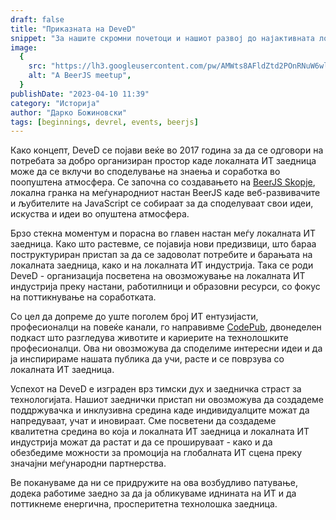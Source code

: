 ```yaml
---
draft: false
title: "Приказната на DeveD"
snippet: "За нашите скромни почетоци и нашиот развој до најактивната локална ИТ организација"
image:
  {
    src: "https://lh3.googleusercontent.com/pw/AMWts8AFldZtd2POnRNuW6wl4I29gQs8VeQY7W6i_AtQUvS0uSWPmxYjck4tGXaUiCgMbtqqsW9fvh2Z7ZO3YZoxqmQT_DJNeF5JWoe-U6h6zzplnkVEYBmM-5yckBKcX1Uv96AOsatKmTyJXiYTwRW6wnnB9g=w1391-h927-s-no?authuser=0",
    alt: "A BeerJS meetup",
  }
publishDate: "2023-04-10 11:39"
category: "Историја"
author: "Дарко Божиновски"
tags: [beginnings, devrel, events, beerjs]
---
```


Како концепт, DeveD се појави веќе во 2017 година за да се одговори на потребата за добро организиран простор каде локалната ИТ заедница може да се вклучи во споделување на знаења и соработка во поопуштена атмосфера. Се започна со создавањето на [BeerJS Skopje](https://beerjs.mk), локална гранка на меѓународниот настан BeerJS каде веб-развивачите и љубителите на JavaScript се собираат за да споделуваат свои идеи, искуства и идеи во опуштена атмосфера.

Брзо стекна моментум и порасна во главен настан меѓу локалната ИТ заедница. Како што растевме, се појавија нови предизвици, што бараа поструктуриран пристап за да се задоволат потребите и барањата на локалната заедница, како и на локалната ИТ индустрија. Така се роди DeveD - организација посветена на овозможување на локалната ИТ индустрија преку настани, работилници и образовни ресурси, со фокус на поттикнување на соработката.

Со цел да допреме до уште поголем број ИТ ентузијасти, професионалци на повеќе канали, го направивме [CodePub](https://codepub.dev), двонеделен подкаст што разгледува животите и кариерите на технолошките професионалци. Ова ни овозможува да споделиме интересни идеи и да ја инспирираме нашата публика да учи, расте и се поврзува со локалната ИТ заедница.

Успехот на DeveD е изграден врз тимски дух и заедничка страст за технологијата. Нашиот заеднички пристап ни овозможува да создадеме поддржувачка и инклузивна средина каде индивидуалците можат да напредуваат, учат и иновираат. Сме посветени да создадеме квалитетна средина во која и локалната ИТ заедница и локалната ИТ индустрија можат да растат и да се прошируваат - како и да обезбедиме можности за промоција на глобалната ИТ сцена преку значајни меѓународни партнерства.

Ве покануваме да ни се придружите на ова возбудливо патување, додека работиме заедно за да ја обликуваме иднината на ИТ и да поттикнеме енергична, просперитетна технолошка заедница.
